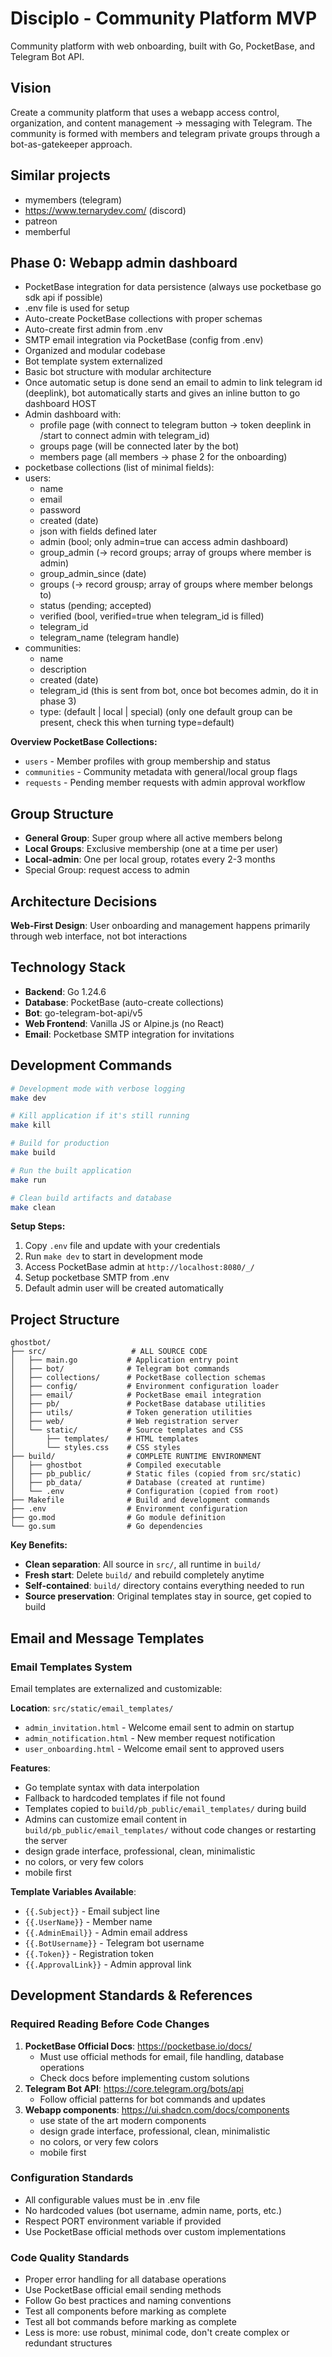 # Disciplo - Community Platform MVP

Community platform with web onboarding, built with Go, PocketBase, and Telegram Bot API.

## Vision

Create a community platform that uses a webapp access control, organization, and content management -> messaging with Telegram. The community is formed with members and telegram private groups through a bot-as-gatekeeper approach.

## Similar projects
- mymembers (telegram)
- https://www.ternarydev.com/ (discord)
- patreon
- memberful

## Phase 0: Webapp admin dashboard

- PocketBase integration for data persistence (always use pocketbase go sdk api if possible)
- .env file is used for setup
- Auto-create PocketBase collections with proper schemas
- Auto-create first admin from .env
- SMTP email integration via PocketBase (config from .env)
- Organized and modular codebase
- Bot template system externalized
- Basic bot structure with modular architecture
- Once automatic setup is done send an email to admin to link telegram id (deeplink), bot automatically starts and gives an inline button to go dashboard HOST
- Admin dashboard with:
    * profile page (with connect to telegram button -> token deeplink in /start to connect admin with telegram_id)
    * groups page (will be connected later by the bot)
    * members page (all members -> phase 2 for the onboarding)
- pocketbase collections (list of minimal fields):
- users:
    * name
    * email
    * password
    * created (date)
    * json with fields defined later
    * admin (bool; only admin=true can access admin dashboard)
    * group_admin (-> record groups; array of groups where member is admin)
    * group_admin_since (date)
    * groups (-> record grousp; array of groups where member belongs to)
    * status (pending; accepted)
    * verified (bool, verified=true when telegram_id is filled)
    * telegram_id
    * telegram_name (telegram handle)
- communities:
    * name
    * description
    * created (date)
    * telegram_id (this is sent from bot, once bot becomes admin, do it in phase 3)
    * type: (default | local | special) (only one default group can be present, check this when turning type=default)

**Overview PocketBase Collections:**
- `users` - Member profiles with group membership and status
- `communities` - Community metadata with general/local group flags
- `requests` - Pending member requests with admin approval workflow

## Group Structure

- **General Group**: Super group where all active members belong
- **Local Groups**: Exclusive membership (one at a time per user)
- **Local-admin**: One per local group, rotates every 2-3 months
- Special Group: request access to admin

## Architecture Decisions

**Web-First Design**: User onboarding and management happens primarily through web interface, not bot interactions

## Technology Stack

- **Backend**: Go 1.24.6
- **Database**: PocketBase (auto-create collections)
- **Bot**: go-telegram-bot-api/v5
- **Web Frontend**: Vanilla JS or Alpine.js (no React)
- **Email**: Pocketbase SMTP integration for invitations

## Development Commands

```bash
# Development mode with verbose logging
make dev

# Kill application if it's still running
make kill

# Build for production
make build

# Run the built application
make run

# Clean build artifacts and database
make clean
```

**Setup Steps:**
1. Copy `.env` file and update with your credentials
2. Run `make dev` to start in development mode
3. Access PocketBase admin at `http://localhost:8080/_/` 
4. Setup pocketbase SMTP from .env
5. Default admin user will be created automatically

## Project Structure

```
ghostbot/
├── src/                   # ALL SOURCE CODE
│   ├── main.go           # Application entry point
│   ├── bot/              # Telegram bot commands
│   ├── collections/      # PocketBase collection schemas
│   ├── config/           # Environment configuration loader
│   ├── email/            # PocketBase email integration
│   ├── pb/               # PocketBase database utilities
│   ├── utils/            # Token generation utilities
│   ├── web/              # Web registration server
│   └── static/           # Source templates and CSS
│       ├── templates/    # HTML templates
│       └── styles.css    # CSS styles
├── build/                # COMPLETE RUNTIME ENVIRONMENT
│   ├── ghostbot          # Compiled executable
│   ├── pb_public/        # Static files (copied from src/static)
│   ├── pb_data/          # Database (created at runtime)
│   └── .env              # Configuration (copied from root)
├── Makefile              # Build and development commands
├── .env                  # Environment configuration
├── go.mod                # Go module definition
└── go.sum                # Go dependencies
```

**Key Benefits:**
- **Clean separation**: All source in `src/`, all runtime in `build/`
- **Fresh start**: Delete `build/` and rebuild completely anytime
- **Self-contained**: `build/` directory contains everything needed to run
- **Source preservation**: Original templates stay in source, get copied to build

## Email and Message Templates

### Email Templates System

Email templates are externalized and customizable:

**Location**: `src/static/email_templates/`
- `admin_invitation.html` - Welcome email sent to admin on startup
- `admin_notification.html` - New member request notification
- `user_onboarding.html` - Welcome email sent to approved users

**Features**:
- Go template syntax with data interpolation
- Fallback to hardcoded templates if file not found
- Templates copied to `build/pb_public/email_templates/` during build
- Admins can customize email content in `build/pb_public/email_templates/` without code changes or restarting the server
- design grade interface, professional, clean, minimalistic
- no colors, or very few colors
- mobile first

**Template Variables Available**:
- `{{.Subject}}` - Email subject line
- `{{.UserName}}` - Member name
- `{{.AdminEmail}}` - Admin email address
- `{{.BotUsername}}` - Telegram bot username
- `{{.Token}}` - Registration token
- `{{.ApprovalLink}}` - Admin approval link


## Development Standards & References

### **Required Reading Before Code Changes**
1. **PocketBase Official Docs**: https://pocketbase.io/docs/ 
   - Must use official methods for email, file handling, database operations
   - Check docs before implementing custom solutions
2. **Telegram Bot API**: https://core.telegram.org/bots/api
   - Follow official patterns for bot commands and updates
3. **Webapp components**: https://ui.shadcn.com/docs/components 
    - use state of the art modern components
    - design grade interface, professional, clean, minimalistic
    - no colors, or very few colors
    - mobile first

### **Configuration Standards**
- All configurable values must be in .env file
- No hardcoded values (bot username, admin name, ports, etc.)
- Respect PORT environment variable if provided
- Use PocketBase official methods over custom implementations

### **Code Quality Standards**
- Proper error handling for all database operations
- Use PocketBase official email sending methods
- Follow Go best practices and naming conventions
- Test all components before marking as complete
- Test all bot commands before marking as complete
- Less is more: use robust, minimal code, don't create complex or redundant structures
